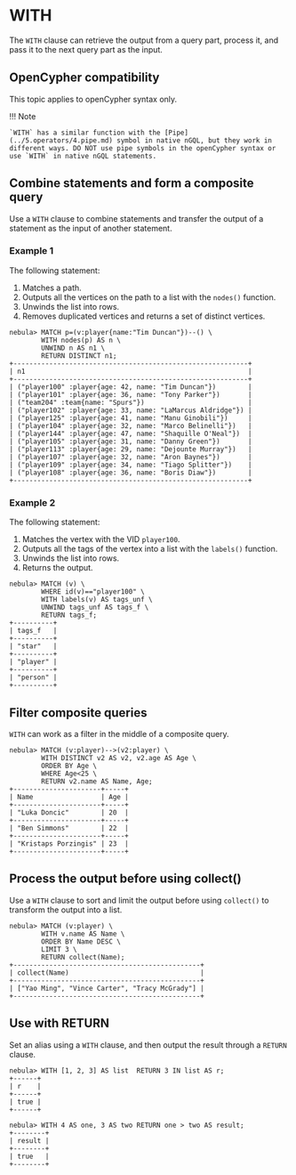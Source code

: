 # WITH

The `WITH` clause can retrieve the output from a query part, process it, and pass it to the next query part as the input.

## OpenCypher compatibility

This topic applies to openCypher syntax only.

!!! Note

    `WITH` has a similar function with the [Pipe](../5.operators/4.pipe.md) symbol in native nGQL, but they work in different ways. DO NOT use pipe symbols in the openCypher syntax or use `WITH` in native nGQL statements.

## Combine statements and form a composite query

Use a `WITH` clause to combine statements and transfer the output of a statement as the input of another statement.

### Example 1

The following statement:

1. Matches a path.
2. Outputs all the vertices on the path to a list with the `nodes()` function.
3. Unwinds the list into rows.
4. Removes duplicated vertices and returns a set of distinct vertices.

```ngql
nebula> MATCH p=(v:player{name:"Tim Duncan"})--() \
        WITH nodes(p) AS n \
        UNWIND n AS n1 \
        RETURN DISTINCT n1;
+-----------------------------------------------------------+
| n1                                                        |
+-----------------------------------------------------------+
| ("player100" :player{age: 42, name: "Tim Duncan"})        |
| ("player101" :player{age: 36, name: "Tony Parker"})       |
| ("team204" :team{name: "Spurs"})                          |
| ("player102" :player{age: 33, name: "LaMarcus Aldridge"}) |
| ("player125" :player{age: 41, name: "Manu Ginobili"})     |
| ("player104" :player{age: 32, name: "Marco Belinelli"})   |
| ("player144" :player{age: 47, name: "Shaquille O'Neal"})  |
| ("player105" :player{age: 31, name: "Danny Green"})       |
| ("player113" :player{age: 29, name: "Dejounte Murray"})   |
| ("player107" :player{age: 32, name: "Aron Baynes"})       |
| ("player109" :player{age: 34, name: "Tiago Splitter"})    |
| ("player108" :player{age: 36, name: "Boris Diaw"})        |
+-----------------------------------------------------------+
```

### Example 2

The following statement:

1. Matches the vertex with the VID `player100`.
2. Outputs all the tags of the vertex into a list with the `labels()` function.
3. Unwinds the list into rows.
4. Returns the output.

```ngql
nebula> MATCH (v) \
        WHERE id(v)=="player100" \
        WITH labels(v) AS tags_unf \
        UNWIND tags_unf AS tags_f \
        RETURN tags_f;
+----------+
| tags_f   |
+----------+
| "star"   |
+----------+
| "player" |
+----------+
| "person" |
+----------+
```

## Filter composite queries

`WITH` can work as a filter in the middle of a composite query.

```ngql
nebula> MATCH (v:player)-->(v2:player) \
        WITH DISTINCT v2 AS v2, v2.age AS Age \
        ORDER BY Age \
        WHERE Age<25 \
        RETURN v2.name AS Name, Age;
+----------------------+-----+
| Name                 | Age |
+----------------------+-----+
| "Luka Doncic"        | 20  |
+----------------------+-----+
| "Ben Simmons"        | 22  |
+----------------------+-----+
| "Kristaps Porzingis" | 23  |
+----------------------+-----+
```

## Process the output before using collect()

Use a `WITH` clause to sort and limit the output before using `collect()` to transform the output into a list.

```ngql
nebula> MATCH (v:player) \
        WITH v.name AS Name \
        ORDER BY Name DESC \
        LIMIT 3 \
        RETURN collect(Name);
+-----------------------------------------------+
| collect(Name)                                 |
+-----------------------------------------------+
| ["Yao Ming", "Vince Carter", "Tracy McGrady"] |
+-----------------------------------------------+
```

## Use with RETURN

Set an alias using a `WITH` clause, and then output the result through a `RETURN` clause.

```ngql
nebula> WITH [1, 2, 3] AS list  RETURN 3 IN list AS r;
+------+
| r    |
+------+
| true |
+------+

nebula> WITH 4 AS one, 3 AS two RETURN one > two AS result;
+--------+
| result |
+--------+
| true   |
+--------+
```
